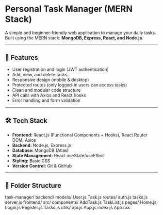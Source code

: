# Personal Task Manager (MERN Stack)

A simple and beginner-friendly web application to manage your daily tasks. Built using the MERN stack: **MongoDB, Express, React, and Node.js**.

---

## 🚀 Features

- User registration and login (JWT authentication)
- Add, view, and delete tasks
- Responsive design (mobile & desktop)
- Protected routes (only logged-in users can access tasks)
- Clean and modular code structure
- API calls with Axios and React hooks
- Error handling and form validation

---

## 🛠️ Tech Stack

- **Frontend:** React.js (Functional Components + Hooks), React Router DOM, Axios
- **Backend:** Node.js, Express.js
- **Database:** MongoDB (Atlas)
- **State Management:** React useState/useEffect
- **Styling:** Basic CSS
- **Version Control:** Git & GitHub

---

## 📁 Folder Structure

task-manager/
  backend/
    models/
      User.js
      Task.js
    routes/
      auth.js
      tasks.js
    server.js
  frontend/
    src/
      components/
        AddTask.js
        TaskList.js
      pages/
        Home.js
        Login.js
        Register.js
        Tasks.js
      utils/
        api.js
      App.js
      index.js
      App.css


